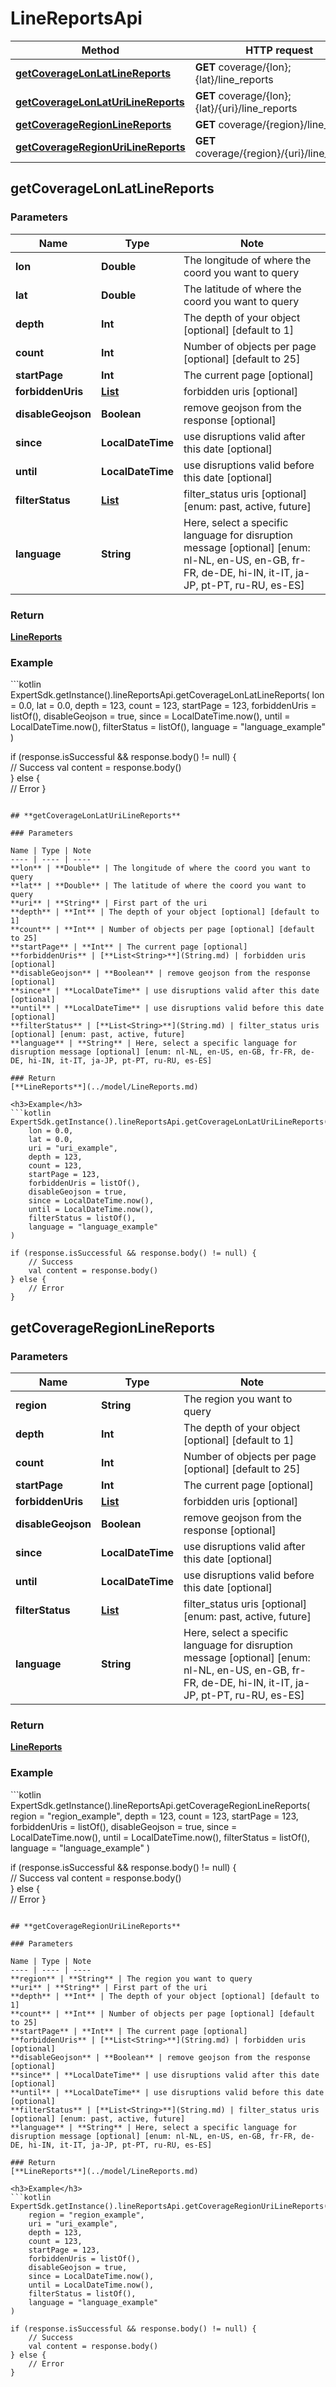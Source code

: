 # LineReportsApi

Method | HTTP request
------------- | -------------
[**getCoverageLonLatLineReports**](#getcoveragelonlatlinereports) | **GET** coverage/{lon};{lat}/line_reports
[**getCoverageLonLatUriLineReports**](#getcoveragelonlaturilinereports) | **GET** coverage/{lon};{lat}/{uri}/line_reports
[**getCoverageRegionLineReports**](#getcoverageregionlinereports) | **GET** coverage/{region}/line_reports
[**getCoverageRegionUriLineReports**](#getcoverageregionurilinereports) | **GET** coverage/{region}/{uri}/line_reports

## **getCoverageLonLatLineReports**

### Parameters

Name | Type | Note
---- | ---- | ----
**lon** | **Double** | The longitude of where the coord you want to query 
**lat** | **Double** | The latitude of where the coord you want to query 
**depth** | **Int** | The depth of your object [optional] [default to 1] 
**count** | **Int** | Number of objects per page [optional] [default to 25] 
**startPage** | **Int** | The current page [optional] 
**forbiddenUris** | [**List<String>**](String.md) | forbidden uris [optional] 
**disableGeojson** | **Boolean** | remove geojson from the response [optional] 
**since** | **LocalDateTime** | use disruptions valid after this date [optional] 
**until** | **LocalDateTime** | use disruptions valid before this date [optional] 
**filterStatus** | [**List<String>**](String.md) | filter_status uris [optional] [enum: past, active, future] 
**language** | **String** | Here, select a specific language for disruption message [optional] [enum: nl-NL, en-US, en-GB, fr-FR, de-DE, hi-IN, it-IT, ja-JP, pt-PT, ru-RU, es-ES] 

### Return
[**LineReports**](../model/LineReports.md)

<h3>Example</h3>
```kotlin
ExpertSdk.getInstance().lineReportsApi.getCoverageLonLatLineReports(
    lon = 0.0,
    lat = 0.0,
    depth = 123,
    count = 123,
    startPage = 123,
    forbiddenUris = listOf(),
    disableGeojson = true,
    since = LocalDateTime.now(),
    until = LocalDateTime.now(),
    filterStatus = listOf(),
    language = "language_example"
)

if (response.isSuccessful && response.body() != null) {  
    // Success
    val content = response.body()  
} else {  
    // Error
} 
```

## **getCoverageLonLatUriLineReports**

### Parameters

Name | Type | Note
---- | ---- | ----
**lon** | **Double** | The longitude of where the coord you want to query 
**lat** | **Double** | The latitude of where the coord you want to query 
**uri** | **String** | First part of the uri 
**depth** | **Int** | The depth of your object [optional] [default to 1] 
**count** | **Int** | Number of objects per page [optional] [default to 25] 
**startPage** | **Int** | The current page [optional] 
**forbiddenUris** | [**List<String>**](String.md) | forbidden uris [optional] 
**disableGeojson** | **Boolean** | remove geojson from the response [optional] 
**since** | **LocalDateTime** | use disruptions valid after this date [optional] 
**until** | **LocalDateTime** | use disruptions valid before this date [optional] 
**filterStatus** | [**List<String>**](String.md) | filter_status uris [optional] [enum: past, active, future] 
**language** | **String** | Here, select a specific language for disruption message [optional] [enum: nl-NL, en-US, en-GB, fr-FR, de-DE, hi-IN, it-IT, ja-JP, pt-PT, ru-RU, es-ES] 

### Return
[**LineReports**](../model/LineReports.md)

<h3>Example</h3>
```kotlin
ExpertSdk.getInstance().lineReportsApi.getCoverageLonLatUriLineReports(
    lon = 0.0,
    lat = 0.0,
    uri = "uri_example",
    depth = 123,
    count = 123,
    startPage = 123,
    forbiddenUris = listOf(),
    disableGeojson = true,
    since = LocalDateTime.now(),
    until = LocalDateTime.now(),
    filterStatus = listOf(),
    language = "language_example"
)

if (response.isSuccessful && response.body() != null) {  
    // Success
    val content = response.body()  
} else {  
    // Error
} 
```

## **getCoverageRegionLineReports**

### Parameters

Name | Type | Note
---- | ---- | ----
**region** | **String** | The region you want to query 
**depth** | **Int** | The depth of your object [optional] [default to 1] 
**count** | **Int** | Number of objects per page [optional] [default to 25] 
**startPage** | **Int** | The current page [optional] 
**forbiddenUris** | [**List<String>**](String.md) | forbidden uris [optional] 
**disableGeojson** | **Boolean** | remove geojson from the response [optional] 
**since** | **LocalDateTime** | use disruptions valid after this date [optional] 
**until** | **LocalDateTime** | use disruptions valid before this date [optional] 
**filterStatus** | [**List<String>**](String.md) | filter_status uris [optional] [enum: past, active, future] 
**language** | **String** | Here, select a specific language for disruption message [optional] [enum: nl-NL, en-US, en-GB, fr-FR, de-DE, hi-IN, it-IT, ja-JP, pt-PT, ru-RU, es-ES] 

### Return
[**LineReports**](../model/LineReports.md)

<h3>Example</h3>
```kotlin
ExpertSdk.getInstance().lineReportsApi.getCoverageRegionLineReports(
    region = "region_example",
    depth = 123,
    count = 123,
    startPage = 123,
    forbiddenUris = listOf(),
    disableGeojson = true,
    since = LocalDateTime.now(),
    until = LocalDateTime.now(),
    filterStatus = listOf(),
    language = "language_example"
)

if (response.isSuccessful && response.body() != null) {  
    // Success
    val content = response.body()  
} else {  
    // Error
} 
```

## **getCoverageRegionUriLineReports**

### Parameters

Name | Type | Note
---- | ---- | ----
**region** | **String** | The region you want to query 
**uri** | **String** | First part of the uri 
**depth** | **Int** | The depth of your object [optional] [default to 1] 
**count** | **Int** | Number of objects per page [optional] [default to 25] 
**startPage** | **Int** | The current page [optional] 
**forbiddenUris** | [**List<String>**](String.md) | forbidden uris [optional] 
**disableGeojson** | **Boolean** | remove geojson from the response [optional] 
**since** | **LocalDateTime** | use disruptions valid after this date [optional] 
**until** | **LocalDateTime** | use disruptions valid before this date [optional] 
**filterStatus** | [**List<String>**](String.md) | filter_status uris [optional] [enum: past, active, future] 
**language** | **String** | Here, select a specific language for disruption message [optional] [enum: nl-NL, en-US, en-GB, fr-FR, de-DE, hi-IN, it-IT, ja-JP, pt-PT, ru-RU, es-ES] 

### Return
[**LineReports**](../model/LineReports.md)

<h3>Example</h3>
```kotlin
ExpertSdk.getInstance().lineReportsApi.getCoverageRegionUriLineReports(
    region = "region_example",
    uri = "uri_example",
    depth = 123,
    count = 123,
    startPage = 123,
    forbiddenUris = listOf(),
    disableGeojson = true,
    since = LocalDateTime.now(),
    until = LocalDateTime.now(),
    filterStatus = listOf(),
    language = "language_example"
)

if (response.isSuccessful && response.body() != null) {  
    // Success
    val content = response.body()  
} else {  
    // Error
} 
```

